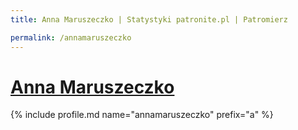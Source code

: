 ```yaml
---
title: Anna Maruszeczko | Statystyki patronite.pl | Patromierz

permalink: /annamaruszeczko
---
```


# [Anna Maruszeczko](https://patronite.pl/annamaruszeczko)

{% include profile.md name="annamaruszeczko" prefix="a" %}
